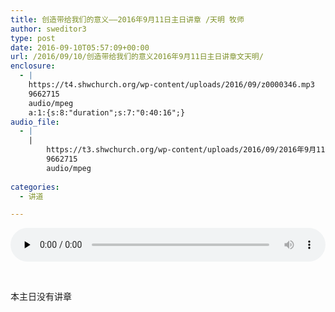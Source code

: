 ```yaml
---
title: 创造带给我们的意义——2016年9月11日主日讲章 /天明 牧师
author: sweditor3
type: post
date: 2016-09-10T05:57:09+00:00
url: /2016/09/10/创造带给我们的意义2016年9月11日主日讲章文天明/
enclosure:
  - |
    https://t4.shwchurch.org/wp-content/uploads/2016/09/z0000346.mp3
    9662715
    audio/mpeg
    a:1:{s:8:"duration";s:7:"0:40:16";}
audio_file:
  - |
    |
        https://t3.shwchurch.org/wp-content/uploads/2016/09/2016年9月11日讲道录音.mp3
        9662715
        audio/mpeg
        
categories:
  - 讲道

---
```

<audio class="wp-audio-shortcode" id="audio-14313-674" preload="none" style="width: 100%;" controls="controls"><source type="audio/mpeg" src="http://t5.shwchurch.org/wp-content/uploads/2016/09/z0000346.mp3?_=674" /><http://t5.shwchurch.org/wp-content/uploads/2016/09/z0000346.mp3></audio> 

&nbsp;

本主日没有讲章